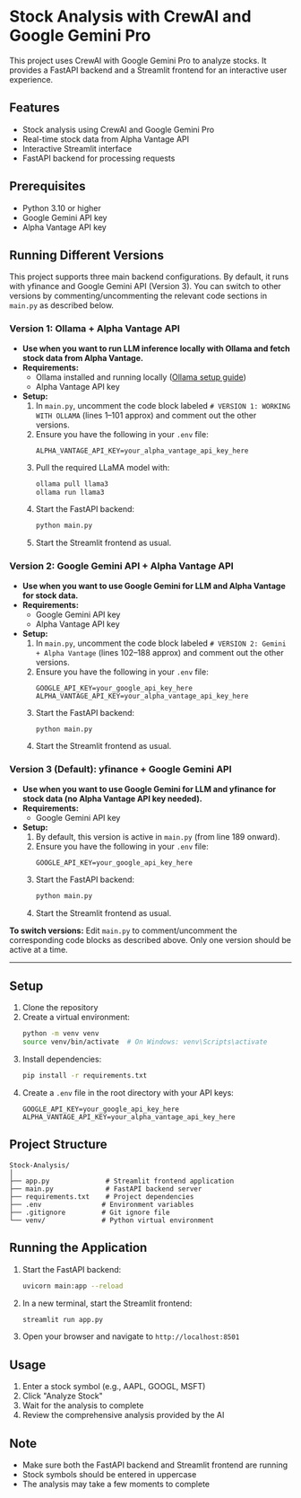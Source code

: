 # Stock Analysis with CrewAI and Google Gemini Pro

This project uses CrewAI with Google Gemini Pro to analyze stocks. It provides a FastAPI backend and a Streamlit frontend for an interactive user experience.

## Features

- Stock analysis using CrewAI and Google Gemini Pro
- Real-time stock data from Alpha Vantage API
- Interactive Streamlit interface
- FastAPI backend for processing requests

## Prerequisites

- Python 3.10 or higher
- Google Gemini API key
- Alpha Vantage API key

## Running Different Versions

This project supports three main backend configurations. By default, it runs with yfinance and Google Gemini API (Version 3). You can switch to other versions by commenting/uncommenting the relevant code sections in `main.py` as described below.

### Version 1: Ollama + Alpha Vantage API
- **Use when you want to run LLM inference locally with Ollama and fetch stock data from Alpha Vantage.**
- **Requirements:**
  - Ollama installed and running locally ([Ollama setup guide](https://ollama.com/))
  - Alpha Vantage API key
- **Setup:**
  1. In `main.py`, uncomment the code block labeled `# VERSION 1: WORKING WITH OLLAMA` (lines 1–101 approx) and comment out the other versions.
  2. Ensure you have the following in your `.env` file:
     ```
     ALPHA_VANTAGE_API_KEY=your_alpha_vantage_api_key_here
     ```
  3. Pull the required LLaMA model with:
     ```bash
     ollama pull llama3
     ollama run llama3
     ```
  4. Start the FastAPI backend:
     ```bash
     python main.py
     ```
  5. Start the Streamlit frontend as usual.

### Version 2: Google Gemini API + Alpha Vantage API
- **Use when you want to use Google Gemini for LLM and Alpha Vantage for stock data.**
- **Requirements:**
  - Google Gemini API key
  - Alpha Vantage API key
- **Setup:**
  1. In `main.py`, uncomment the code block labeled `# VERSION 2: Gemini + Alpha Vantage` (lines 102–188 approx) and comment out the other versions.
  2. Ensure you have the following in your `.env` file:
     ```
     GOOGLE_API_KEY=your_google_api_key_here
     ALPHA_VANTAGE_API_KEY=your_alpha_vantage_api_key_here
     ```
  3. Start the FastAPI backend:
     ```bash
     python main.py
     ```
  4. Start the Streamlit frontend as usual.

### Version 3 (Default): yfinance + Google Gemini API
- **Use when you want to use Google Gemini for LLM and yfinance for stock data (no Alpha Vantage API key needed).**
- **Requirements:**
  - Google Gemini API key
- **Setup:**
  1. By default, this version is active in `main.py` (from line 189 onward).
  2. Ensure you have the following in your `.env` file:
     ```
     GOOGLE_API_KEY=your_google_api_key_here
     ```
  3. Start the FastAPI backend:
     ```bash
     python main.py
     ```
  4. Start the Streamlit frontend as usual.

**To switch versions:** Edit `main.py` to comment/uncomment the corresponding code blocks as described above. Only one version should be active at a time.

---

## Setup

1. Clone the repository
2. Create a virtual environment:
   ```bash
   python -m venv venv
   source venv/bin/activate  # On Windows: venv\Scripts\activate
   ```
3. Install dependencies:
   ```bash
   pip install -r requirements.txt
   ```
4. Create a `.env` file in the root directory with your API keys:
   ```
   GOOGLE_API_KEY=your_google_api_key_here
   ALPHA_VANTAGE_API_KEY=your_alpha_vantage_api_key_here
   ```

## Project Structure

```
Stock-Analysis/
│
├── app.py              # Streamlit frontend application
├── main.py             # FastAPI backend server
├── requirements.txt    # Project dependencies
├── .env               # Environment variables
├── .gitignore         # Git ignore file
└── venv/              # Python virtual environment
```

## Running the Application

1. Start the FastAPI backend:
   ```bash
   uvicorn main:app --reload
   ```

2. In a new terminal, start the Streamlit frontend:
   ```bash
   streamlit run app.py
   ```

3. Open your browser and navigate to `http://localhost:8501`

## Usage

1. Enter a stock symbol (e.g., AAPL, GOOGL, MSFT)
2. Click "Analyze Stock"
3. Wait for the analysis to complete
4. Review the comprehensive analysis provided by the AI

## Note

- Make sure both the FastAPI backend and Streamlit frontend are running
- Stock symbols should be entered in uppercase
- The analysis may take a few moments to complete 